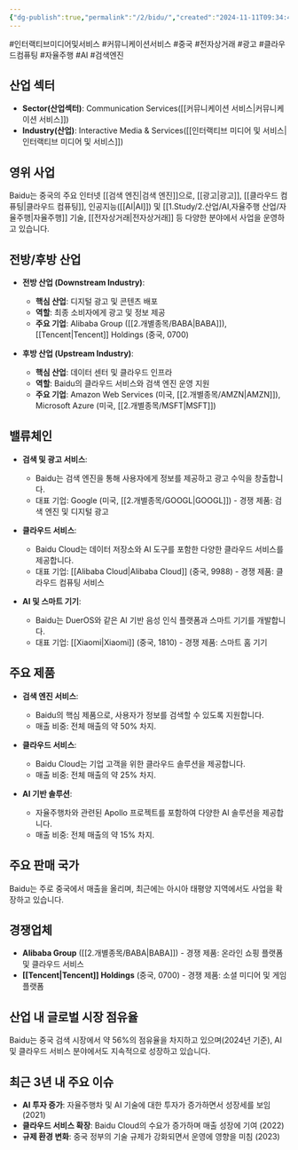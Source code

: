 ```yaml
---
{"dg-publish":true,"permalink":"/2/bidu/","created":"2024-11-11T09:34:46.298+09:00","updated":"2025-06-03T20:05:57.945+09:00"}
---
```


#인터랙티브미디어및서비스 #커뮤니케이션서비스 #중국 #전자상거래 #광고 #클라우드컴퓨팅 #자율주행 #AI #검색엔진 

## 산업 섹터

- **Sector(산업섹터)**: Communication Services([[커뮤니케이션 서비스\|커뮤니케이션 서비스]])
- **Industry(산업)**: Interactive Media & Services([[인터랙티브 미디어 및 서비스\|인터랙티브 미디어 및 서비스]])

## 영위 사업

Baidu는 중국의 주요 인터넷 [[검색 엔진\|검색 엔진]]으로, [[광고\|광고]], [[클라우드 컴퓨팅\|클라우드 컴퓨팅]], 인공지능([[AI\|AI]]) 및 [[1.Study/2.산업/AI,자율주행 산업/자율주행\|자율주행]] 기술, [[전자상거래\|전자상거래]] 등 다양한 분야에서 사업을 운영하고 있습니다.

## 전방/후방 산업

- **전방 산업 (Downstream Industry)**:
    
    - **핵심 산업**: 디지털 광고 및 콘텐츠 배포
    - **역할**: 최종 소비자에게 광고 및 정보 제공
    - **주요 기업**: Alibaba Group ([[2.개별종목/BABA\|BABA]]), [[Tencent\|Tencent]] Holdings (중국, 0700)
- **후방 산업 (Upstream Industry)**:
    
    - **핵심 산업**: 데이터 센터 및 클라우드 인프라
    - **역할**: Baidu의 클라우드 서비스와 검색 엔진 운영 지원
    - **주요 기업**: Amazon Web Services (미국, [[2.개별종목/AMZN\|AMZN]]), Microsoft Azure (미국, [[2.개별종목/MSFT\|MSFT]])

## 밸류체인

- **검색 및 광고 서비스**:
    
    - Baidu는 검색 엔진을 통해 사용자에게 정보를 제공하고 광고 수익을 창출합니다.
    - 대표 기업: Google (미국, [[2.개별종목/GOOGL\|GOOGL]]) - 경쟁 제품: 검색 엔진 및 디지털 광고
    
- **클라우드 서비스**:
    
    - Baidu Cloud는 데이터 저장소와 AI 도구를 포함한 다양한 클라우드 서비스를 제공합니다.
    - 대표 기업: [[Alibaba Cloud\|Alibaba Cloud]] (중국, 9988) - 경쟁 제품: 클라우드 컴퓨팅 서비스
    
- **AI 및 스마트 기기**:
    
    - Baidu는 DuerOS와 같은 AI 기반 음성 인식 플랫폼과 스마트 기기를 개발합니다.
    - 대표 기업: [[Xiaomi\|Xiaomi]] (중국, 1810) - 경쟁 제품: 스마트 홈 기기
    

## 주요 제품

- **검색 엔진 서비스**:
    
    - Baidu의 핵심 제품으로, 사용자가 정보를 검색할 수 있도록 지원합니다.
    - 매출 비중: 전체 매출의 약 50% 차지.
    
- **클라우드 서비스**:
    
    - Baidu Cloud는 기업 고객을 위한 클라우드 솔루션을 제공합니다.
    - 매출 비중: 전체 매출의 약 25% 차지.
    
- **AI 기반 솔루션**:
    
    - 자율주행차와 관련된 Apollo 프로젝트를 포함하여 다양한 AI 솔루션을 제공합니다.
    - 매출 비중: 전체 매출의 약 15% 차지.
    

## 주요 판매 국가

Baidu는 주로 중국에서 매출을 올리며, 최근에는 아시아 태평양 지역에서도 사업을 확장하고 있습니다.

## 경쟁업체

- **Alibaba Group** ([[2.개별종목/BABA\|BABA]]) - 경쟁 제품: 온라인 쇼핑 플랫폼 및 클라우드 서비스
- **[[Tencent\|Tencent]] Holdings** (중국, 0700) - 경쟁 제품: 소셜 미디어 및 게임 플랫폼

## 산업 내 글로벌 시장 점유율

Baidu는 중국 검색 시장에서 약 56%의 점유율을 차지하고 있으며(2024년 기준), AI 및 클라우드 서비스 분야에서도 지속적으로 성장하고 있습니다.

## 최근 3년 내 주요 이슈

- **AI 투자 증가**: 자율주행차 및 AI 기술에 대한 투자가 증가하면서 성장세를 보임 (2021)
- **클라우드 서비스 확장**: Baidu Cloud의 수요가 증가하며 매출 성장에 기여 (2022)
- **규제 환경 변화**: 중국 정부의 기술 규제가 강화되면서 운영에 영향을 미침 (2023)